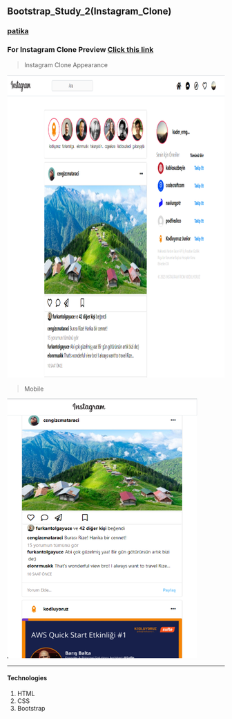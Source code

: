 ## Bootstrap_Study_2(Instagram_Clone)
### [patika](https://academy.patika.dev/tr/profile)
### For Instagram Clone Preview [Click this link](https://kaderergin.github.io/Bootstrap/Bootstrap_Study_2/) 

> Instagram Clone Appearance

<img src="assets/Instagram_clone_ss_1.png"  width="1000ox" height="700px"> 

> Mobile

<img src="assets/Instagram_clone_ss_2.png"  width="440ox" height="600px">

<hr>

#### Technologies
1. HTML
1. CSS
1. Bootstrap

